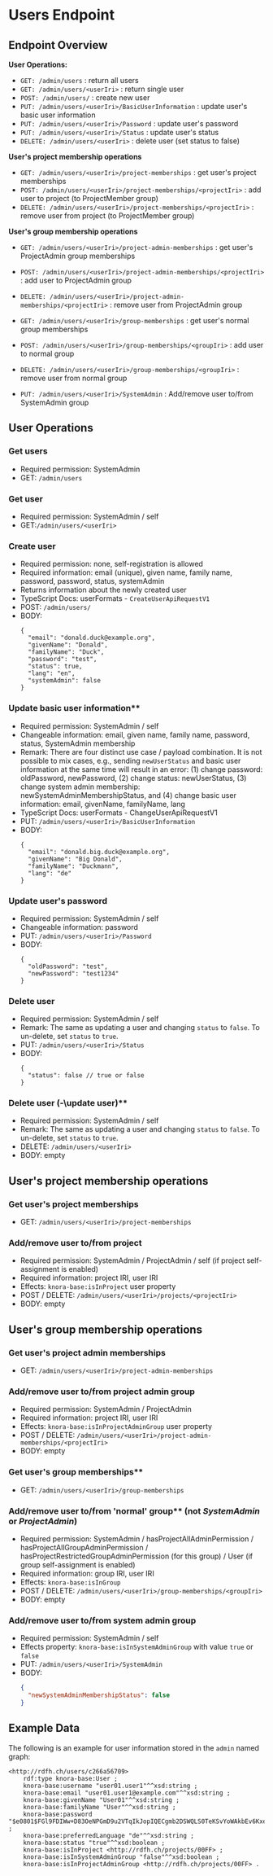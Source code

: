 <!---
Copyright © 2015-2019 the contributors (see Contributors.md).

This file is part of Knora.

Knora is free software: you can redistribute it and/or modify
it under the terms of the GNU Affero General Public License as published
by the Free Software Foundation, either version 3 of the License, or
(at your option) any later version.

Knora is distributed in the hope that it will be useful,
but WITHOUT ANY WARRANTY; without even the implied warranty of
MERCHANTABILITY or FITNESS FOR A PARTICULAR PURPOSE.  See the
GNU Affero General Public License for more details.

You should have received a copy of the GNU Affero General Public
License along with Knora.  If not, see <http://www.gnu.org/licenses/>.
-->

# Users Endpoint

## Endpoint Overview

**User Operations:**
- `GET: /admin/users` : return all users
- `GET: /admin/users/<userIri>` : return single user
- `POST: /admin/users/` : create new user
- `PUT: /admin/users/<userIri>/BasicUserInformation` : update user's basic user information
- `PUT: /admin/users/<userIri>/Password` : update user's password
- `PUT: /admin/users/<userIri>/Status` : update user's status
- `DELETE: /admin/users/<userIri>` : delete user (set status to false)

**User's project membership operations**

- `GET: /admin/users/<userIri>/project-memberships` : get user's project memberships
- `POST: /admin/users/<userIri>/project-memberships/<projectIri>` : add user to project (to ProjectMember group)
- `DELETE: /admin/users/<userIri>/project-memberships/<projectIri>` : remove user from project (to ProjectMember group)

**User's group membership operations**

- `GET: /admin/users/<userIri>/project-admin-memberships` : get user's ProjectAdmin group memberships
- `POST: /admin/users/<userIri>/project-admin-memberships/<projectIri>` : add user to ProjectAdmin group
- `DELETE: /admin/users/<userIri>/project-admin-memberships/<projectIri>` : remove user from ProjectAdmin group

- `GET: /admin/users/<userIri>/group-memberships` : get user's normal group memberships
- `POST: /admin/users/<userIri>/group-memberships/<groupIri>` : add user to normal group
- `DELETE: /admin/users/<userIri>/group-memberships/<groupIri>` : remove user from normal group

- `PUT: /admin/users/<userIri>/SystemAdmin` : Add/remove user to/from SystemAdmin group

## User Operations

### Get users

  - Required permission: SystemAdmin
  - GET: `/admin/users`

### Get user

  - Required permission: SystemAdmin / self
  - GET:`/admin/users/<userIri>`

### Create user

  - Required permission: none, self-registration is allowed
  - Required information: email (unique), given name, family name,
    password, password, status, systemAdmin
  - Returns information about the newly created user
  - TypeScript Docs: userFormats - `CreateUserApiRequestV1`
  - POST: `/admin/users/`
  - BODY:
    ```
    {
      "email": "donald.duck@example.org",
      "givenName": "Donald",
      "familyName": "Duck",
      "password": "test",
      "status": true,
      "lang": "en",
      "systemAdmin": false
    }
    ```

### Update basic user information**

  - Required permission: SystemAdmin / self
  - Changeable information: email, given name, family name,
    password, status, SystemAdmin membership
  - Remark: There are four distinct use case / payload combination.
    It is not possible to mix cases, e.g., sending `newUserStatus`
    and basic user information at the same time will result in an
    error: (1) change password: oldPassword, newPassword, (2) change
    status: newUserStatus, (3) change system admin membership:
    newSystemAdminMembershipStatus, and (4) change basic user
    information: email, givenName, familyName, lang
  - TypeScript Docs: userFormats - ChangeUserApiRequestV1
  - PUT: `/admin/users/<userIri>/BasicUserInformation`
  - BODY:
    ```
    {
      "email": "donald.big.duck@example.org",
      "givenName": "Big Donald",
      "familyName": "Duckmann",
      "lang": "de"
    }
    ```

### Update user's password

  - Required permission: SystemAdmin / self
  - Changeable information: password
  - PUT: `/admin/users/<userIri>/Password`
  - BODY:
    ```
    {
      "oldPassword": "test",
      "newPassword": "test1234"
    }
    ```

### Delete user

  - Required permission: SystemAdmin / self
  - Remark: The same as updating a user and changing `status` to
    `false`. To un-delete, set `status` to `true`.
  - PUT: `/admin/users/<userIri>/Status`
  - BODY:
    ```
    {
      "status": false // true or false
    }
    ```

### Delete user (-\update user)**

  - Required permission: SystemAdmin / self
  - Remark: The same as updating a user and changing `status` to
    `false`. To un-delete, set `status` to `true`.
  - DELETE: `/admin/users/<userIri>`
  - BODY: empty


## User's project membership operations

### Get user's project memberships

  - GET: `/admin/users/<userIri>/project-memberships`

### Add/remove user to/from project

  - Required permission: SystemAdmin / ProjectAdmin / self (if
    project self-assignment is enabled)
  - Required information: project IRI, user IRI
  - Effects: `knora-base:isInProject` user property
  - POST / DELETE: `/admin/users/<userIri>/projects/<projectIri>`
  - BODY: empty

## User's group membership operations

### Get user's project admin memberships

  - GET: `/admin/users/<userIri>/project-admin-memberships`

### Add/remove user to/from project admin group

  - Required permission: SystemAdmin / ProjectAdmin
  - Required information: project IRI, user IRI
  - Effects: `knora-base:isInProjectAdminGroup` user property
  - POST / DELETE: `/admin/users/<userIri>/project-admin-memberships/<projectIri>`
  - BODY: empty

### Get user's group memberships**

  - GET: `/admin/users/<userIri>/group-memberships`

### Add/remove user to/from 'normal' group** (not *SystemAdmin* or *ProjectAdmin*)

  - Required permission: SystemAdmin / hasProjectAllAdminPermission
    / hasProjectAllGroupAdminPermission /
    hasProjectRestrictedGroupAdminPermission (for this group) / User
    (if group self-assignment is enabled)
  - Required information: group IRI, user IRI
  - Effects: `knora-base:isInGroup`
  - POST / DELETE: `/admin/users/<userIri>/group-memberships/<groupIri>`
  - BODY: empty

### Add/remove user to/from system admin group

  - Required permission: SystemAdmin / self
  - Effects property: `knora-base:isInSystemAdminGroup` with value
    `true` or `false`
  - PUT: `/admin/users/<userIri>/SystemAdmin`
  - BODY:
    ```JSON
    {
      "newSystemAdminMembershipStatus": false
    }
    ```

## Example Data

The following is an example for user information stored in the `admin` named graph:

```
<http://rdfh.ch/users/c266a56709>
    rdf:type knora-base:User ;
    knora-base:username "user01.user1"^^xsd:string ;
    knora-base:email "user01.user1@example.com"^^xsd:string ;
    knora-base:givenName "User01"^^xsd:string ;
    knora-base:familyName "User"^^xsd:string ;
    knora-base:password "$e0801$FGl9FDIWw+D83OeNPGmD9u2VTqIkJopIQECgmb2DSWQLS0TeKSvYoWAkbEv6KxePPlCI3CP9MmVHuvnWv8/kag==$mlegCYdGXt+ghuo8i0rLjgOiNnGDW604Q5g/v7zwBPU="^^xsd:string ;
    knora-base:preferredLanguage "de"^^xsd:string ;
    knora-base:status "true"^^xsd:boolean ;
    knora-base:isInProject <http://rdfh.ch/projects/00FF> ;
    knora-base:isInSystemAdminGroup "false"^^xsd:boolean ;
    knora-base:isInProjectAdminGroup <http://rdfh.ch/projects/00FF> .
```
